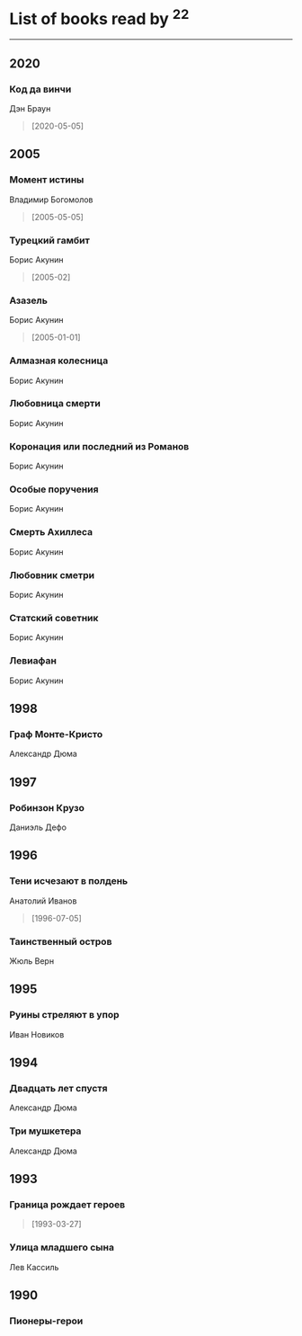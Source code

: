 # List of books read by [](https://plus.google.com/u/0/118261627879855357372/)<sup>22</sup>
---

## 2020

### Код да винчи
Дэн Браун
> [2020-05-05] 



## 2005

### Момент истины
Владимир Богомолов
> [2005-05-05] 


### Турецкий гамбит
Борис Акунин
> [2005-02] 


### Азазель
Борис Акунин
> [2005-01-01] 


### Алмазная колесница
Борис Акунин


### Любовница смерти
Борис Акунин


### Коронация или последний из Романов
Борис Акунин


### Особые поручения
Борис Акунин


### Смерть Ахиллеса
Борис Акунин


### Любовник сметри
Борис Акунин


### Статский советник
Борис Акунин


### Левиафан
Борис Акунин



## 1998

### Граф Монте-Кристо
Александр Дюма



## 1997

### Робинзон Крузо
Даниэль Дефо



## 1996

### Тени исчезают в полдень
Анатолий Иванов
> [1996-07-05] 


### Таинственный остров
Жюль Верн



## 1995

### Руины стреляют в упор
Иван Новиков



## 1994

### Двадцать лет спустя
Александр Дюма


### Три мушкетера
Александр Дюма



## 1993

### Граница рождает героев
> [1993-03-27] 


### Улица младшего сына
Лев Кассиль



## 1990

### Пионеры-герои



